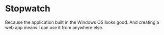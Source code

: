 # Stopwatch

Because the application built in the Windows OS looks good. And creating a web app means I can use it from anywhere else.
